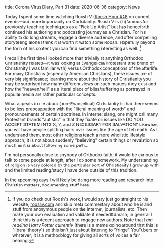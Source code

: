 title: Corona Virus Diary, Part 31
date: 2020-06-06
category: News

Today I spent some time watching Roosh V ([Roosh
Hour #48](https://www.rooshv.com/roosh-hour-48-america-burning) on
current events&mdash;but more importantly on Christianity. Roosh V is
(in)famous for previously teaching techniques as a "Pick Up Artist"
but has henceforth continued his authoring and podcasting journey as a
Christian. For his ability to do long streams, engage a diverse
audience, and offer compelling storytelling alone I think it is worth
it watch some Roosh. Hopefully beyond the form of his content you can
find something interesting as well. [^1]

I recall the first time I looked more than trivially at anything
Orthodox Christianity related&mdash;it was looking at
Evangelical/Protestant (the brand of Christianity I was familiar with)
versus Orthodox conceptions of the afterlife. For many Christians
(especially American Christians), these issues are of very big
significance; learning more about the history of Christianity you may
be surprised how many different views on such matters they exist and
how the "heaven/hell" as a literal place of bliss/suffering as
portrayed in popular media are rather particular concepts.

What appeals to me about (non-Evangelical) Christianity is that there
seems to be less preocuppation with the "literal meaning of words" and
pronouncements of certain doctrines. In Internet slang, one might call
many Protestant brands "autistic" in that they fixate on issues like
DO YOU ACCEPT STATEMENTS X, Y, and Z NECESSARY FOR SALVATION?
Likewise, you will have people splitting hairs over issues like the
age of teh earth. As I understand them, most other religions teach a
more wholistic lifestyle approach; it is not about suddenly
"believing" certain things or revalation so much as it is about
following some path...

I'm not personally close to anybody of Orthodox faith; it would be
curious to talk to some people at length, after I do some homework.
My understanding of religion is very colored by the particular sort of
Christianity I grew up with and the limited reading/study I have done
outside of this tradition.

In the upcoming days I will likely be doing more reading and research
into Christian matters, documenting stuff here.

[^1]: If you do check out Roosh's work, I would say just go straight
    to his website, [rooshv.com](https://www.rooshv.com/) and skip
    meta commentary about who he is and stuff from anonymous people on
    the Internet, journalists, etc. Then make your own evaluation and
    validate if needed&dmash; in general I think this is a decent
    approach to engage new authors. Note that I *am reading Harry
    Potter currently* (there is a meme going around that this is
    "liberal theory") so this isn't just about listening to "fringe"
    YouTubers or whatever; it is a methodology for giving all sorts of
    voices a fair hearing.
